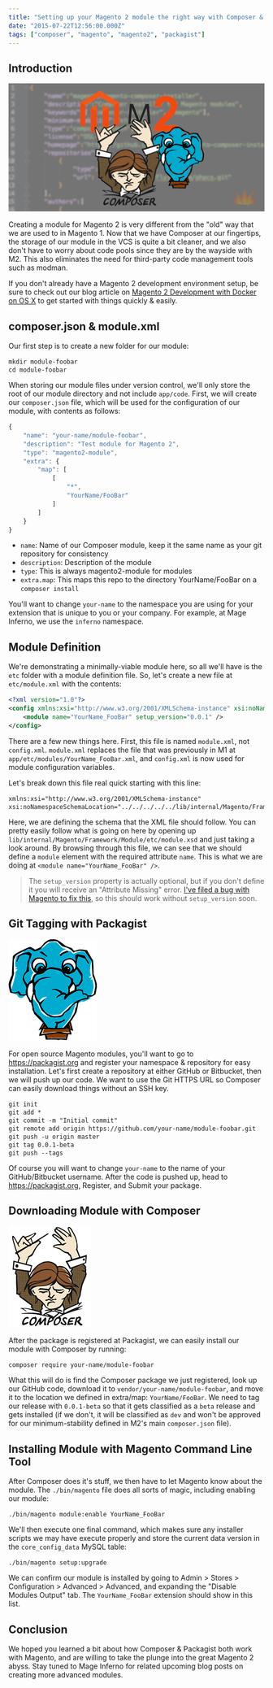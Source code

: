 ```yaml
---
title: "Setting up your Magento 2 module the right way with Composer & Packagist"
date: "2015-07-22T12:56:00.000Z"
tags: ["composer", "magento", "magento2", "packagist"]
---
```


## Introduction

![Composer & Packagist](setting-up-magento-2-module-right-way-composer-packagist.png)

Creating a module for Magento 2 is very different from the "old" way that we are used to in Magento 1. Now that we have Composer at our fingertips, the storage of our module in the VCS is quite a bit cleaner, and we also don't have to worry about code pools since they are by the wayside with M2. This also eliminates the need for third-party code management tools such as modman.

If you don't already have a Magento 2 development environment setup, be sure to check out our blog article on <a href="/2015/07/15/magento-2-development-docker-os-x">Magento 2 Development with Docker on OS X</a> to get started with things quickly & easily.

## composer.json & module.xml

Our first step is to create a new folder for our module:

```plain
mkdir module-foobar
cd module-foobar
```

When storing our module files under version control, we'll only store the root of our module directory and not include `app/code`. First, we will create our `composer.json` file, which will be used for the configuration of our module, with contents as follows:

```javascript
{
    "name": "your-name/module-foobar",
    "description": "Test module for Magento 2",
    "type": "magento2-module",
    "extra": {
        "map": [
            [
                "*",
                "YourName/FooBar"
            ]
        ]
    }
}
```

- `name`: Name of our Composer module, keep it the same name as your git repository for consistency
- `description`: Description of the module
- `type`: This is always magento2-module for modules
- `extra.map`: This maps this repo to the directory YourName/FooBar on a `composer install`

You'll want to change `your-name` to the namespace you are using for your extension that is unique to you or your company. For example, at Mage Inferno, we use the `inferno` namespace.

## Module Definition

We're demonstrating a minimally-viable module here, so all we'll have is the `etc` folder with a module definition file. So, let's create a new file at `etc/module.xml` with the contents:

```xml
<?xml version="1.0"?>
<config xmlns:xsi="http://www.w3.org/2001/XMLSchema-instance" xsi:noNamespaceSchemaLocation="../../../../../lib/internal/Magento/Framework/Module/etc/module.xsd">
    <module name="YourName_FooBar" setup_version="0.0.1" />
</config>
```

There are a few new things here. First, this file is named `module.xml`, not `config.xml`. `module.xml` replaces the file that was previously in M1 at `app/etc/modules/YourName_FooBar.xml`, and `config.xml` is now used for module configuration variables.

Let's break down this file real quick starting with this line:

```plain
xmlns:xsi="http://www.w3.org/2001/XMLSchema-instance" xsi:noNamespaceSchemaLocation="../../../../../lib/internal/Magento/Framework/Module/etc/module.xsd"
```

Here, we are defining the schema that the XML file should follow. You can pretty easily follow what is going on here by opening up `lib/internal/Magento/Framework/Module/etc/module.xsd` and just taking a look around. By browsing through this file, we can see that we should define a `module` element with the required attribute `name`. This is what we are doing at `<module name="YourName_FooBar" />`.

> The `setup_version` property is actually optional, but if you don't define it you will receive an "Attribute Missing" error. <a href="https://github.com/magento/magento2/issues/1493" target="_blank">I've filed a bug with Magento to fix this</a>, so this should work without `setup_version` soon.

## Git Tagging with Packagist

![Packagist](packagist.png)

For open source Magento modules, you'll want to go to <a href="https://packagist.org" target="_blank">https://packagist.org</a> and register your namespace & repository for easy installation. Let's first create a repository at either GitHub or Bitbucket, then we will push up our code. We want to use the Git HTTPS URL so Composer can easily download things without an SSH key.

```plain
git init
git add *
git commit -m "Initial commit"
git remote add origin https://github.com/your-name/module-foobar.git
git push -u origin master
git tag 0.0.1-beta
git push --tags
```

Of course you will want to change `your-name` to the name of your GitHub/Bitbucket username. After the code is pushed up, head to <a href="https://packagist.org" target="_blank">https://packagist.org</a>, Register, and Submit your package.

## Downloading Module with Composer

![Composer](composer.png)

After the package is registered at Packagist, we can easily install our module with Composer by running:

```plain
composer require your-name/module-foobar
```

What this will do is find the Composer package we just registered, look up our GitHub code, download it to `vendor/your-name/module-foobar`, and move it to the location we defined in extra/map: `YourName/FooBar`. We need to tag our release with `0.0.1-beta` so that it gets classified as a `beta` release and gets installed (if we don't, it will be classified as `dev` and won't be approved for our minimum-stability defined in M2's main `composer.json` file).

## Installing Module with Magento Command Line Tool

After Composer does it's stuff, we then have to let Magento know about the module. The `./bin/magento` file does all sorts of magic, including enabling our module:

```plain
./bin/magento module:enable YourName_FooBar
```

We'll then execute one final command, which makes sure any installer scripts we may have execute properly and store the current data version in the `core_config_data` MySQL table:

```plain
./bin/magento setup:upgrade
```

We can confirm our module is installed by going to Admin > Stores > Configuration > Advanced > Advanced, and expanding the "Disable Modules Output" tab. The `YourName_FooBar` extension should show in this list.

## Conclusion

We hoped you learned a bit about how Composer & Packagist both work with Magento, and are willing to take the plunge into the great Magento 2 abyss. Stay tuned to Mage Inferno for related upcoming blog posts on creating more advanced modules.
